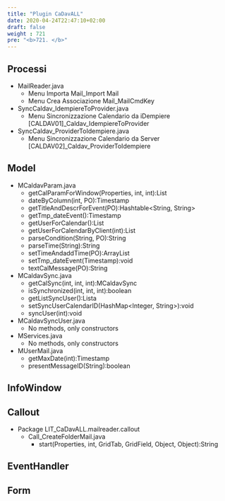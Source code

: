 ```yaml
---
title: "Plugin CaDavALL"
date: 2020-04-24T22:47:10+02:00
draft: false
weight : 721
pre: "<b>721. </b>"
---
```


## Processi
- MailReader.java
    - Menu Importa Mail_Import Mail
    - Menu Crea Associazione Mail_MailCmdKey
- SyncCaldav_IdempiereToProvider.java
    - Menu Sincronizzazione Calendario da iDempiere [CALDAV01]_Caldav_IdempiereToProvider
- SyncCaldav_ProviderToIdempiere.java
    - Menu Sincronizzazione Calendario da Server [CALDAV02]_Caldav_ProviderToIdempiere
## Model
- MCaldavParam.java
    - getCalParamForWindow(Properties, int, int):List<MCaldavParam>
    - dateByColumn(int, PO):Timestamp
    - getTitleAndDescrForEvent(PO):Hashtable<String, String>
    - getTmp_dateEvent():Timestamp
    - getUserForCalendar():List<MUser>
    - getUserForCalendarByClient(int):List<MUser>
    - parseCondition(String, PO):String
    - parseTime(String):String
    - setTimeAndaddTime(PO):ArrayList<Timestamp>
    - setTmp_dateEvent(Timestamp):void
    - textCalMessage(PO):String
- MCaldavSync.java
    - getCalSync(int, int, int):MCaldavSync
    - isSynchronized(int, int, int):boolean
    - getListSyncUser():Lista<MCaldavSyncUser>
    - setSyncUserCalendarID(HashMap<Integer, String>):void
    - syncUser(int):void
- MCaldavSyncUser.java
    - No methods, only constructors
- MServices.java
    - No methods, only constructors
- MUserMail.java
    - getMaxDate(int):Timestamp
    - presentMessageID(String):boolean
## InfoWindow

## Callout
- Package LIT_CaDavALL.mailreader.callout
    - Call_CreateFolderMail.java
        - start(Properties, int, GridTab, GridField, Object, Object):String

## EventHandler

## Form

